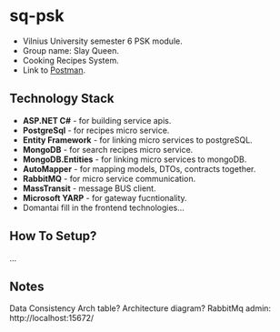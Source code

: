 # sq-psk
- Vilnius University semester 6 PSK module.
- Group name: Slay Queen.
- Cooking Recipes System.
- Link to [Postman](https://www.postman.com/interstellar-eclipse-269289/workspace/sq-psk-api/collection/32090015-df2d5e2a-51df-4b1a-a5cd-8506c9137c63?action=share&creator=32090015).


## Technology Stack

- **ASP.NET C#** - for building service apis.
- **PostgreSql** - for recipes micro service.
- **Entity Framework** - for linking micro services to postgreSQL.
- **MongoDB** - for search recipes micro service.
- **MongoDB.Entities** - for linking micro services to mongoDB.
- **AutoMapper** - for mapping models, DTOs, contracts together.
- **RabbitMQ** - for micro service communication.
- **MassTransit** - message BUS client.
- **Microsoft YARP** - for gateway fucntionality.
- Domantai fill in the frontend technologies...

## How To Setup?
...

## Notes
Data Consistency Arch table?
Architecture diagram?
RabbitMq admin: http://localhost:15672/